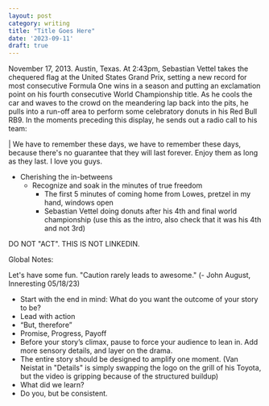 ```yaml
---
layout: post
category: writing
title: "Title Goes Here"
date: '2023-09-11'
draft: true
---
```


November 17, 2013. Austin, Texas. At 2:43pm, Sebastian Vettel takes the chequered flag at the United States Grand Prix, setting a new record for most consecutive Formula One wins in a season and putting an exclamation point on his fourth consecutive World Championship title. As he cools the car and waves to the crowd on the meandering lap back into the pits, he pulls into a run-off area to perform some celebratory donuts in his Red Bull RB9. In the moments preceding this display, he sends out a radio call to his team:

| We have to remember these days, we have to remember these days, because there's no guarantee that they will last forever. Enjoy them as long as they last. I love you guys.

<!-- Notes for next time: Those sentiments came at the end of an unprecedented run of success, but they apply to even the smallest slice of time.  -->

- Cherishing the in-betweens
    - Recognize and soak in the minutes of true freedom
        - The first 5 minutes of coming home from Lowes, pretzel in my hand, windows open
        - Sebastian Vettel doing donuts after his 4th and final world championship (use this as the intro, also check that it was his 4th and not 3rd)


DO NOT "ACT". THIS IS NOT LINKEDIN.

Global Notes:

Let's have some fun. "Caution rarely leads to awesome." (- John August, Inneresting 05/18/23)

- Start with the end in mind: What do you want the outcome of your story to be?
- Lead with action
- “But, therefore”
- Promise, Progress, Payoff
- Before your story’s climax, pause to force your audience to lean in. Add more sensory details, and layer on the drama.
- The entire story should be designed to amplify one moment. (Van Neistat in "Details" is simply swapping the logo on the grill of his Toyota, but the video is gripping because of the structured buildup)
- What did we learn?
- Do you, but be consistent.
